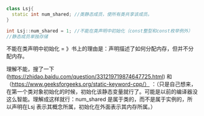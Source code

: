 ```c++
class Lsj{
  static int num_shared; //类静态成员，使所有类共享该成员。
}
```

```c++
int Lsj::num_shared = 1; //不能在类声明中初始化（const整型和const枚举例外）
//静态成员单独存储
```

不能在类声明中初始化 = 》书上的理由是：声明描述了如何分配内存，但并不分配内存。

理解不能，搜了一下(https://zhidao.baidu.com/question/331219719874647725.html) 和（https://www.geeksforgeeks.org/static-keyword-cpp/） ：（只是自己想来，在第一个类对象初始化的时候，初始化该静态变量就行了。可能是以前的编译器没这么智能。理解成这样就行：num_shared 是属于类的，而不是属于实例的，所以声明在Lsj 表示其概念所属，初始化在外面表示其内存所属。）








